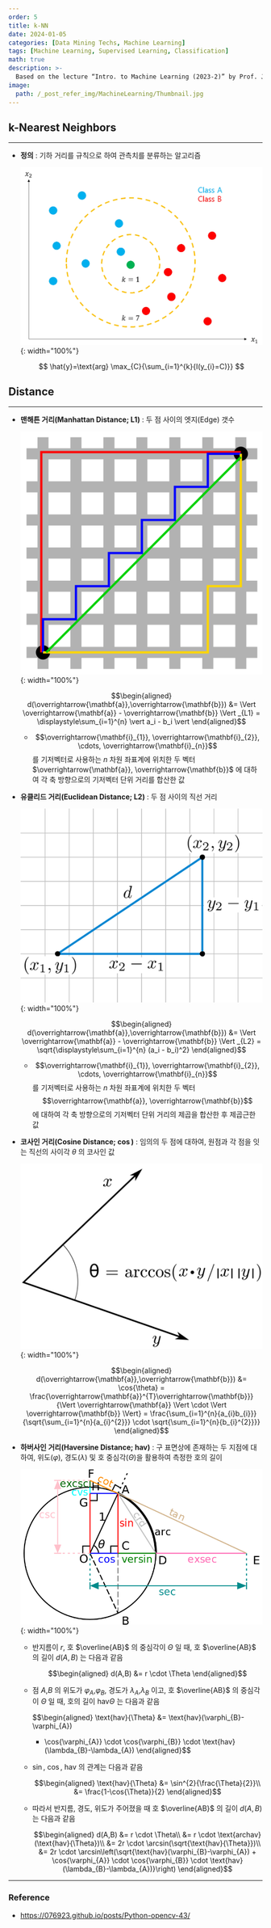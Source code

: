 ```yaml
---
order: 5
title: k-NN
date: 2024-01-05
categories: [Data Mining Techs, Machine Learning]
tags: [Machine Learning, Supervised Learning, Classification]
math: true
description: >-
  Based on the lecture “Intro. to Machine Learning (2023-2)” by Prof. Je Hyuk Lee, Dept. of Data Science, The Grad. School, Kookmin Univ.
image:
  path: /_post_refer_img/MachineLearning/Thumbnail.jpg
---
```


## k-Nearest Neighbors
-----

- **정의** : 기하 거리를 규칙으로 하여 관측치를 분류하는 알고리즘

    ![01](/_post_refer_img/MachineLearning/05-01.png){: width="100%"}

    $$
    \hat{y}=\text{arg} \max_{C}{\sum_{i=1}^{k}{I(y_{i}=C)}}
    $$

## Distance
-----

- **맨해튼 거리(Manhattan Distance; L1)** : 두 점 사이의 엣지(Edge) 갯수

    ![02](/_post_refer_img/MachineLearning/05-02.png){: width="100%"}

    $$\begin{aligned}
    d(\overrightarrow{\mathbf{a}},\overrightarrow{\mathbf{b}})
    &= \Vert \overrightarrow{\mathbf{a}} - \overrightarrow{\mathbf{b}} \Vert _{L1}
    = \displaystyle\sum_{i=1}^{n} \vert a_i - b_i \vert
    \end{aligned}$$

    - $$\overrightarrow{\mathbf{i}_{1}}, \overrightarrow{\mathbf{i}_{2}}, \cdots, \overrightarrow{\mathbf{i}_{n}}$$ 를 기저벡터로 사용하는 $n$ 차원 좌표계에 위치한 두 벡터 $\overrightarrow{\mathbf{a}}, \overrightarrow{\mathbf{b}}$ 에 대하여 각 축 방향으로의 기저벡터 단위 거리를 합산한 값

- **유클리드 거리(Euclidean Distance; L2)** : 두 점 사이의 직선 거리

    ![03](/_post_refer_img/MachineLearning/05-03.png){: width="100%"}

    $$\begin{aligned}
    d(\overrightarrow{\mathbf{a}},\overrightarrow{\mathbf{b}})
    &= \Vert \overrightarrow{\mathbf{a}} - \overrightarrow{\mathbf{b}} \Vert _{L2}
    = \sqrt{\displaystyle\sum_{i=1}^{n} (a_i - b_i)^2}
    \end{aligned}$$

    - $$\overrightarrow{\mathbf{i}_{1}}, \overrightarrow{\mathbf{i}_{2}}, \cdots, \overrightarrow{\mathbf{i}_{n}}$$ 를 기저벡터로 사용하는 $n$ 차원 좌표계에 위치한 두 벡터 $$\overrightarrow{\mathbf{a}}, \overrightarrow{\mathbf{b}}$$ 에 대하여 각 축 방향으로의 기저벡터 단위 거리의 제곱을 합산한 후 제곱근한 값

- **코사인 거리(Cosine Distance; $\cos$)** : 임의의 두 점에 대하여, 원점과 각 점을 잇는 직선의 사이각 $\theta$ 의 코사인 값

    ![04](/_post_refer_img/MachineLearning/05-04.png){: width="100%"}

    $$\begin{aligned}
    d(\overrightarrow{\mathbf{a}},\overrightarrow{\mathbf{b}})
    &= \cos{\theta}
    = \frac{\overrightarrow{\mathbf{a}}^{T}\overrightarrow{\mathbf{b}}}{\Vert \overrightarrow{\mathbf{a}} \Vert \cdot \Vert \overrightarrow{\mathbf{b}} \Vert}
    = \frac{\sum_{i=1}^{n}{a_{i}b_{i}}}{\sqrt{\sum_{i=1}^{n}{a_{i}^{2}}} \cdot \sqrt{\sum_{i=1}^{n}{b_{i}^{2}}}}
    \end{aligned}$$

- **하버사인 거리(Haversine Distance; $\text{hav}$)** : 구 표면상에 존재하는 두 지점에 대하여, 위도($\varphi$), 경도($\lambda$) 및 호 중심각($\Theta$)을 활용하여 측정한 호의 길이


    ![05](/_post_refer_img/MachineLearning/05-05.png){: width="100%"}

    - 반지름이 $r$, 호 $\overline{AB}$ 의 중심각이 $\Theta$ 일 때, 호 $\overline{AB}$ 의 길이 $d(A,B)$ 는 다음과 같음

        $$\begin{aligned}
        d(A,B)
        &= r \cdot \Theta
        \end{aligned}$$

    - 점 $A$,$B$ 의 위도가 $\varphi_{A}$,$\varphi_{B}$, 경도가 $\lambda_{A}$,$\lambda_{B}$ 이고, 호 $\overline{AB}$ 의 중심각이 $\Theta$ 일 때, 호의 길이 $\text{hav}{\Theta}$ 는 다음과 같음

        $$\begin{aligned}
        \text{hav}{\Theta}
        &= \text{hav}(\varphi_{B}-\varphi_{A})
        + \cos{\varphi_{A}} \cdot \cos{\varphi_{B}} \cdot \text{hav}(\lambda_{B}-\lambda_{A})
        \end{aligned}$$

    - $\sin$, $\cos$, $\text{hav}$ 의 관계는 다음과 같음

        $$\begin{aligned}
        \text{hav}{\Theta}
        &= \sin^{2}{\frac{\Theta}{2}}\\
        &= \frac{1-\cos{\Theta}}{2}
        \end{aligned}$$

    - 따라서 반지름, 경도, 위도가 주어졌을 때 호 $\overline{AB}$ 의 길이 $d(A,B)$ 는 다음과 같음

        $$\begin{aligned}
        d(A,B)
        &= r \cdot \Theta\\
        &= r \cdot \text{archav}(\text{hav}{\Theta})\\
        &= 2r \cdot \arcsin(\sqrt{\text{hav}{\Theta}})\\
        &= 2r \cdot \arcsin\left(\sqrt{\text{hav}(\varphi_{B}-\varphi_{A}) + \cos{\varphi_{A}} \cdot \cos{\varphi_{B}} \cdot \text{hav}(\lambda_{B}-\lambda_{A})}\right)
        \end{aligned}$$

-----

### Reference

- https://076923.github.io/posts/Python-opencv-43/